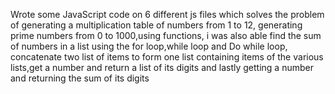 Wrote some JavaScript code on 6 different js files which solves the problem of generating a multiplication table of numbers from 1 to 12, generating prime numbers from 0 to 1000,using functions, i was also able find the sum of numbers in a list using the for loop,while loop and Do while loop, concatenate two list of items to form one list containing items of the various lists,get a number and return a list of its digits and lastly getting a number and returning the sum of its digits